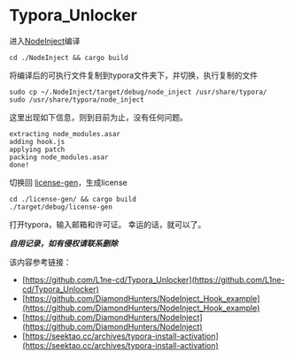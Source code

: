 # Typora_Unlocker

进入[NodeInject](./NodeInject)编译

``` shell
cd ./NodeInject && cargo build
```

将编译后的可执行文件复制到typora文件夹下，并切换，执行复制的文件

```shell
sudo cp ~/.NodeInject/target/debug/node_inject /usr/share/typora/
sudo /usr/share/typora/node_inject
```

这里出现如下信息，则到目前为止，没有任何问题。

```shell
extracting node_modules.asar
adding hook.js
applying patch
packing node_modules.asar
done!
```

切换回 [license-gen](./license-gen)，生成license

```shell
cd ./license-gen/ && cargo build
./target/debug/license-gen
```

打开typora，输入邮箱和许可证。
幸运的话，就可以了。

***自用记录，如有侵权请联系删除***

该内容参考链接：
+ [https://github.com/L1ne-cd/Typora_Unlocker](https://github.com/L1ne-cd/Typora_Unlocker)
+ [https://github.com/DiamondHunters/NodeInject_Hook_example](https://github.com/DiamondHunters/NodeInject_Hook_example)
+ [https://github.com/DiamondHunters/NodeInject](https://github.com/DiamondHunters/NodeInject)
+ [https://seektao.cc/archives/typora-install-activation](https://seektao.cc/archives/typora-install-activation)
